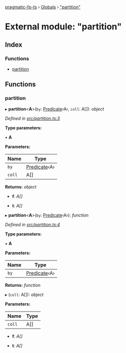 [pragmatic-fp-ts](../README.md) › [Globals](../globals.md) › ["partition"](_partition_.md)

# External module: "partition"

## Index

### Functions

* [partition](_partition_.md#partition)

## Functions

###  partition

▸ **partition**<**A**>(`by`: [Predicate](_types_.md#predicate)‹A›, `coll`: A[]): *object*

*Defined in [src/partition.ts:3](https://github.com/hermann-p/pragmatic-fp-ts/blob/0abe0d4/src/partition.ts#L3)*

**Type parameters:**

▪ **A**

**Parameters:**

Name | Type |
------ | ------ |
`by` | [Predicate](_types_.md#predicate)‹A› |
`coll` | A[] |

**Returns:** *object*

* **f**: *A[]*

* **t**: *A[]*

▸ **partition**<**A**>(`by`: [Predicate](_types_.md#predicate)‹A›): *function*

*Defined in [src/partition.ts:4](https://github.com/hermann-p/pragmatic-fp-ts/blob/0abe0d4/src/partition.ts#L4)*

**Type parameters:**

▪ **A**

**Parameters:**

Name | Type |
------ | ------ |
`by` | [Predicate](_types_.md#predicate)‹A› |

**Returns:** *function*

▸ (`coll`: A[]): *object*

**Parameters:**

Name | Type |
------ | ------ |
`coll` | A[] |

* **f**: *A[]*

* **t**: *A[]*
